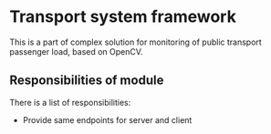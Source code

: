# Transport system framework
This is a part of complex solution for monitoring of public transport passenger 
load, based on OpenCV.

## Responsibilities of module
There is a list of responsibilities:
- Provide same endpoints for server and client